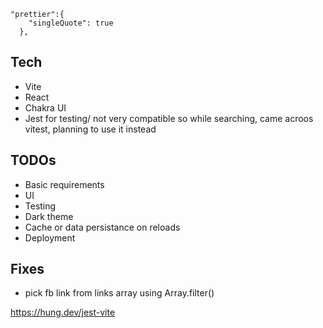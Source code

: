 
```
"prettier":{
    "singleQuote": true
  },
```

## Tech
- Vite
- React
- Chakra UI
- Jest for testing/ not very compatible so while searching, came acroos vitest, planning to use it instead

## TODOs
- Basic requirements
- UI
- Testing
- Dark theme
- Cache or data persistance on reloads
- Deployment

## Fixes
- pick fb link from links array using Array.filter()


https://hung.dev/jest-vite